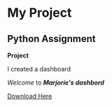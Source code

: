 # My Project
## Python Assignment
**Project**

I created a dashboard 


*Welcome* to ***Marjorie's dashbord***

[Download Here](https://google.com)

